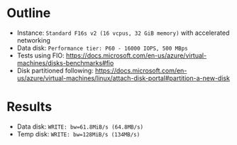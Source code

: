 # Outline
- Instance: `Standard F16s v2 (16 vcpus, 32 GiB memory)` with accelerated networking
- Data disk: `Performance tier: P60 - 16000 IOPS, 500 MBps`
- Tests using FIO: https://docs.microsoft.com/en-us/azure/virtual-machines/disks-benchmarks#fio
- Disk partitioned following: https://docs.microsoft.com/en-us/azure/virtual-machines/linux/attach-disk-portal#partition-a-new-disk

# Results
- Data disk: `WRITE: bw=61.8MiB/s (64.8MB/s)`
- Temp disk: `WRITE: bw=128MiB/s (134MB/s)`
